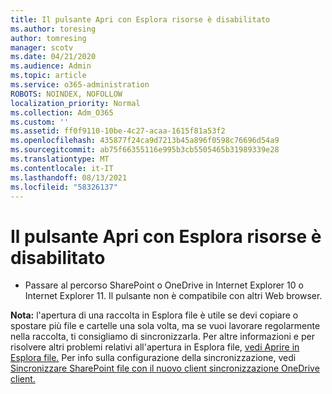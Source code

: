 ```yaml
---
title: Il pulsante Apri con Esplora risorse è disabilitato
ms.author: toresing
author: tomresing
manager: scotv
ms.date: 04/21/2020
ms.audience: Admin
ms.topic: article
ms.service: o365-administration
ROBOTS: NOINDEX, NOFOLLOW
localization_priority: Normal
ms.collection: Adm_O365
ms.custom: ''
ms.assetid: ff0f9110-10be-4c27-acaa-1615f81a53f2
ms.openlocfilehash: 435877f24ca9d7213b45a896f0598c76696d54a9
ms.sourcegitcommit: ab75f66355116e995b3cb5505465b31989339e28
ms.translationtype: MT
ms.contentlocale: it-IT
ms.lasthandoff: 08/13/2021
ms.locfileid: "58326137"
---
```

# <a name="the-open-with-explorer-button-is-disabled"></a>Il pulsante Apri con Esplora risorse è disabilitato

- Passare al percorso SharePoint o OneDrive in Internet Explorer 10 o Internet Explorer 11. Il pulsante non è compatibile con altri Web browser.
    
**Nota:** l'apertura di una raccolta in Esplora file è utile se devi copiare o spostare più file e cartelle una sola volta, ma se vuoi lavorare regolarmente nella raccolta, ti consigliamo di sincronizzarla. Per altre informazioni e per risolvere altri problemi relativi all'apertura in Esplora file, [vedi Aprire in Esplora file.](https://go.microsoft.com/fwlink/?linkid=871665) Per info sulla configurazione della sincronizzazione, vedi [Sincronizzare SharePoint file con il nuovo client sincronizzazione OneDrive client.](https://go.microsoft.com/fwlink/?linkid=871666) 
  

